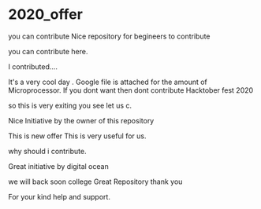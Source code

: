 # 2020_offer

you can contribute 
Nice repository for begineers to contribute

you can contribute here.

I contributed....

It's a very cool day .
Google file is attached for the amount of Microprocessor.
If you dont want then dont contribute
Hacktober fest 2020


so this is very exiting you see let us c.


Nice Initiative by the owner of this repository

This is new offer 
This is very useful for us.

why should i contribute.

Great initiative by digital ocean

we will back soon  college 
Great Repository
thank you

For your kind help and support. 



